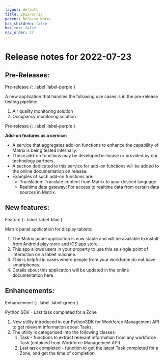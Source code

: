 ```yaml
---
layout: default
title: 2022-07-23
parent: Release Notes
has_children: false
has_toc: false
nav_order: 17
---
```


# Release notes for 2022-07-23


## Pre-Releases:

Pre-release
{: .label .label-purple }

A new application that handles the following use cases is in the pre-release testing pipeline:
1. Air quality monitoring solution
2. Occupancy monitoring solution


Pre-release
{: .label .label-purple }

**Add-on features as a service:**
- A service that aggregates add-on functions to enhance the capability of Matrix is being tested internally. 
- These add-on functions may be developed in-house or provided by our technology partners.
- A section dedicated to this service for add-on functions will be added to the online documentation on release. 
- Examples of such add-on functions are:
  - Translation: Translate content from Matrix to your desired language
  - Realtime data gateway: For access to realtime data from certain data sources in Matrix.


## New features:

Feature
{: .label .label-blue }

Matrix panel application for display tablets:

1. The Matrix panel application is now stable and will be available to install from Android play store and iOS app store. 
2. This app allows users in your property to use this as single point of interaction on a tablet machine.
3. This is helpful in cases where people from your workforce do not have smartphones. 
4. Details about this application will be updated in the online documentation here.


## Enhancements:

Enhancement
{: .label .label-green }

Python SDK - Last task completed for a Zone

1. New utility introduced in our PythonSDK for Workforce Management API to get relevant information about Tasks. 
2. The utility is categorised into the following classes:
   1. Task - functions to extract relevant information from any workforce Task (obtained from Workforce Management API)
   2. Last task completed - function to get the latest Task completed for a Zone, and get the time of completion.
